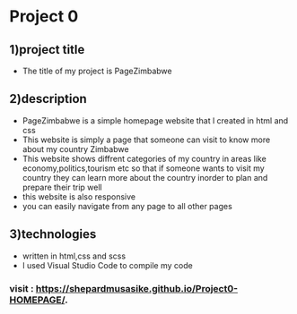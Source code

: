 # Project 0

## 1)project title
   * The title of my project is PageZimbabwe

## 2)description
   * PageZimbabwe is a simple homepage website that l created in html and css
   * This website is simply a page that someone can visit to know more about my country Zimbabwe 
   * This website shows diffrent categories of my country in areas like economy,politics,tourism etc so that if someone wants to visit my country they can learn more about the country inorder to plan and prepare their trip well
   * this website is also responsive 
   * you can easily navigate from any page to all other pages

## 3)technologies
   * written in html,css and scss
   * l used Visual Studio Code to compile my code
   
   
  ### visit : https://shepardmusasike.github.io/Project0-HOMEPAGE/.











